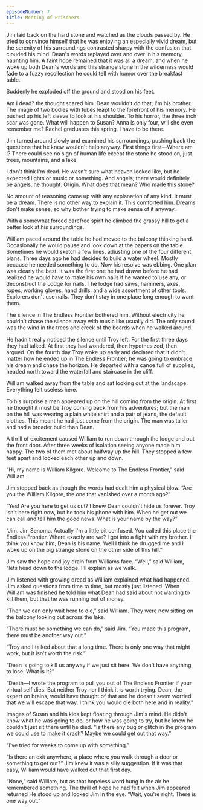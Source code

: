 ```yaml
---
episodeNumber: 7
title: Meeting of Prisoners
---
```


Jim laid back on the hard stone and watched as the clouds passed by.  He tried to convince himself that he was enjoying an especially vivid dream, but the serenity of his surroundings contrasted sharpy with the confusion that clouded his mind.  Dean's words replayed over and over in his memory, haunting him.  A faint hope remained that it was all a dream, and when he woke up both Dean's words and this strange stone in the wilderness would fade to a fuzzy recollection he could tell with humor over the breakfast table.

 Suddenly he exploded off the ground and stood on his feet.

 Am I dead? the thought scared him.  Dean wouldn't do that; I'm his brother.  The image of two bodies with tubes leapt to the forefront of his memory. He pushed up his left sleeve to look at his shoulder.  To his horror, the three inch scar was gone.  What will happen to Susan?  Anna is only four, will she even remember me? Rachel graduates this spring.  I have to be there.

 Jim turned around slowly and examined his surroundings, pushing back the questions that he knew wouldn't help anyway.  First things first—Where am I?  There could see no sign of human life except the stone he stood on, just trees, mountains, and a lake.

I don't think I'm dead.  He wasn't sure what heaven looked like, but he expected lights or music or something.  And angels; there would definitely be angels,  he thought.   Origin.  What does that mean?  Who made this stone?

No amount of reasoning came up with any explanation of any kind.  It must be a dream.  There is no other way to explain it.  This comforted him. Dreams don't make sense, so why bother trying to make sense of it anyway.

With a somewhat forced carefree spirit he climbed the grassy hill to get a better look at his surroundings. 


William paced around the table he had moved to the balcony thinking hard.  Occasionally he would pause and look down at the papers on the table.  Sometimes he would sketch a few lines, adjusting one of the four different plans.  Three days ago he had decided to build a water wheel.  Mostly because he needed something to do.  Now his resolve was ebbing.  One plan was clearly the best.  It was the first one he had drawn before he had realized he would have to make his own nails if he wanted to use any, or deconstruct the Lodge for nails.  The lodge had saws, hammers, axes, ropes, working gloves, hand drills, and a wide assortment of other tools.  Explorers don't use nails.  They don't stay in one place long enough to want them.

The silence in The Endless Frontier bothered him.  Without electricity he couldn't chase the silence away with music like usually did.  The only sound was the wind in the trees and creek of the boards when he walked around. 

He hadn't really noticed the silence until Troy left.  For the first three days they had talked.  At first they had wondered, then hypothesized, then argued.  On the fourth day Troy woke up early and declared that it didn't matter how he ended up in The Endless Frontier;  he was going to embrace his dream and chase the horizon.  He departed with a canoe full of supplies, headed north toward the waterfall and staircase in the cliff.

William walked away from the table and sat looking out at the landscape.  Everything felt useless here. 

To his surprise a man appeared up on the hill coming from the origin.  At first he thought it must be Troy coming back from his adventures; but the man on the hill was wearing a plain white shirt and a pair of jeans, the default clothes.  This meant he had just come from the origin.  The man was taller and had a broader build than Dean.

A thrill of excitement caused William to run down through the lodge and out the front door.  After three weeks of isolation seeing anyone made him happy.  The two of them met about halfway up the hill.  They stopped a few feet apart and looked each other up and down.

“Hi, my name is William Kilgore.  Welcome to The Endless Frontier,” said William.

Jim stepped back as though the words had dealt him a physical blow.  “Are you the William Kilgore,  the one that vanished over a month ago?”

“Yes! Are you here to get us out?  I knew Dean couldn't hide us forever.  Troy isn't here right now, but he took his phone with him.  When he get out we can call and tell him the good news.  What is your name by the way?”

“Jim.  Jim Senoma.  Actually I'm a little bit confused.  You called this place the Endless Frontier.  Where exactly are we?  I got into a fight with my brother.  I think you know him, Dean is his name.  Well I think he drugged me and I woke up on the big strange stone on the other side of this hill.”

Jim saw the hope and joy drain from Williams face.  “Well,” said William, “lets head down to the lodge.  I'll explain as we walk.

Jim listened with growing dread as William explained what had happened.  Jim asked questions from time to time, but mostly just listened.  When William was finished he told him what Dean had said about not wanting to kill them, but that he was running out of money.   

“Then we can only wait here to die,” said William.  They were now sitting on the balcony looking out across the lake.

“There must be something we can do,” said Jim. “You made this program, there must be another way out.”

“Troy and I talked about that a long time.  There is only one way that might work, but it isn't worth the risk.”

“Dean is going to kill us anyway if we just sit here.  We don't have anything to lose.  What is it?”

“Death—I wrote the program to pull you out of The Endless Frontier if your virtual self dies.  But neither Troy nor I think it is worth trying.  Dean, the expert on brains, would have thought of that and he doesn't seem worried that we will escape that way.  I think you would die both here and in reality.”

Images of Susan and his kids kept floating through Jim's mind.   He didn't know what he was going to do, or how he was going to try, but he knew he couldn't just sit there until he died.  “Is there any bug or glitch in the program we could use to make it crash?  Maybe we could get out that way.”

“I've tried for weeks to come up with something.”

“Is there an exit anywhere, a place where you walk through a door or something to get out?”  Jim knew it was a silly suggestion.  If it was that easy, William would have walked out that first day.

“None,” said William, but as that hopeless word hung in the air he remembered something. The thrill of hope he had felt when Jim appeared returned   He stood up and looked Jim in the eye.  “Wait,  you're right. There is one way out.”